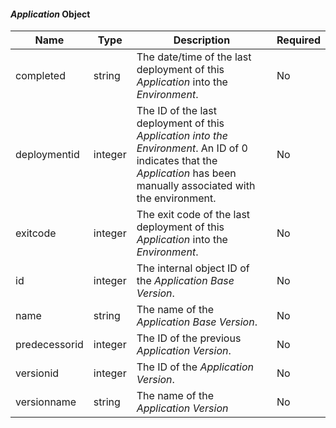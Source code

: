 
#### _Application_ Object

| Name          | Type    | Description                                                                                                                                                              | Required |
|---------------|---------|--------------------------------------------------------------------------------------------------------------------------------------------------------------------------|----------|
| completed     | string  | The date/time of the last deployment of this _Application_ into the _Environment_.                                                                                       | No       |
| deploymentid  | integer | The ID of the last deployment of this _Application into the Environment_. An ID of 0 indicates that the _Application_ has been manually associated with the environment. | No       |
| exitcode      | integer | The exit code of the last deployment of this _Application_ into the _Environment_.                                                                                       | No       |
| id            | integer | The internal object ID of the _Application Base Version_.                                                                                                                | No       |
| name          | string  | The name of the _Application Base Version_.                                                                                                                              | No       |
| predecessorid | integer | The ID of the previous _Application Version_.                                                                                                                            | No       |
| versionid     | integer | The ID of the _Application Version_.                                                                                                                                     | No       |
| versionname   | string  | The name of the _Application Version_                                                                                                                                    | No       |

